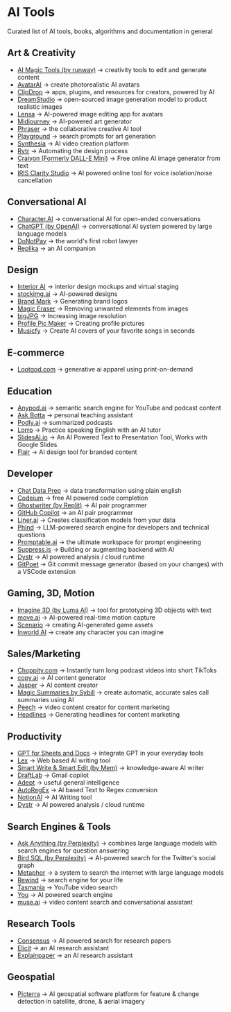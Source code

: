 # AI Tools

Curated list of AI tools, books, algorithms and documentation in general

## Art & Creativity

- [AI Magic Tools (by runway)](https://runwayml.com/ai-magic-tools/) -> creativity tools to edit and generate content
- [AvatarAI](https://avatarai.me/) -> create photorealistic AI avatars
- [ClipDrop](https://clipdrop.co/) -> apps, plugins, and resources for creators, powered by AI
- [DreamStudio](https://stability.ai/) -> open-sourced image generation model to product realistic images
- [Lensa](https://prisma-ai.com/lensa) -> AI-powered image editing app for avatars
- [Midjourney](https://www.midjourney.com/app/) -> AI-powered art generator
- [Phraser](https://phraser.tech) -> the collaborative creative AI tool
- [Playground](https://playgroundai.com/) -> search prompts for art generation
- [Synthesia](https://www.synthesia.io/) -> AI video creation platform
- [Rytr](https://rytr.me/) -> Automating the design process
- [Craiyon (Formerly DALL-E Mini)](https://www.craiyon.com/) -> Free online AI image generator from text
- [IRIS Clarity Studio](https://studio.iris.audio/) -> AI powered online tool for voice isolation/noise cancellation

## Conversational AI
- [Character.AI](https://beta.character.ai/) -> conversational AI for open-ended conversations
- [ChatGPT (by OpenAI)](https://chat.openai.com/) -> conversational AI system powered by large language models
- [DoNotPay](https://donotpay.com/) -> the world's first robot lawyer
- [Replika](https://replika.ai/) -> an AI companion


## Design
- [Interior AI](https://interiorai.com/) -> interior design mockups and virtual staging
- [stockimg.ai](https://stockimg.ai/) -> AI-powered designs
- [Brand Mark](https://brandmark.io/) -> Generating brand logos
- [Magic Eraser](https://www.magiceraser.io/) -> Removing unwanted elements from images
- [bigJPG](https://bigjpg.com/) -> Increasing image resolution
- [Profile Pic Maker](https://pfpmaker.com/) -> Creating profile pictures
- [Musicfy](https://www.musicfy.lol/) -> Create AI covers of your favorite songs in seconds

## E-commerce
- [Lootgod.com](https://www.lootgod.com/) -> generative ai apparel using print-on-demand

## Education
- [Anypod.ai](https://www.anypod.ai/) -> semantic search engine for YouTube and podcast content
- [Ask Botta](https://askbotta.com/) -> personal teaching assistant
- [Podly.ai](https://podly.ai/) -> summarized podcasts
- [Lorro](https://lorro.io/) -> Practice speaking English with an AI tutor
- [SlidesAI.io](https://slidesai.io) -> An AI Powered Text to Presentation Tool, Works with Google Slides
- [Flair](https://withflair.ai/) -> AI design tool for branded content

## Developer
- [Chat Data Prep](https://www.akkio.com/chat-data-prep) -> data transformation using plain english
- [Codeium](https://www.codeium.com/) -> free AI powered code completion
- [Ghostwriter (by Replit)](https://replit.com/site/ghostwriter) -> AI pair programmer
- [GitHub Copilot](https://github.com/features/copilot) -> an AI pair programmer
- [Liner.ai](https://liner.ai/) -> Creates classification models from your data
- [Phind](https://phind.com/) -> LLM-powered search engine for developers and technical questions
- [Promptable.ai](https://promptable.ai/) -> the ultimate workspace for prompt engineering
- [Suppress.js](https://github.com/velocitatem/suppress) -> Building or augmenting backend with AI
- [Dystr](https://dystr.com) -> AI powered analysis / cloud runtime
- [GitPoet](https://www.gitpoet.dev/) -> Git commit message generator (based on your changes) with a VSCode extension
 

## Gaming, 3D, Motion
- [Imagine 3D (by Luma AI)](https://captures.lumalabs.ai/imagine) -> tool for prototyping 3D objects with text
- [move.ai](https://www.move.ai/) -> AI-powered real-time motion capture
- [Scenario](https://www.scenario.gg/) -> creating AI-generated game assets
- [Inworld AI](https://inworld.ai/) -> create any character you can imagine


## Sales/Marketing
- [Choppity.com](https://www.choppity.com/) -> Instantly turn long podcast videos into short TikToks
- [copy.ai](https://www.copy.ai/) -> AI content generator
- [Jasper](https://www.jasper.ai/) -> AI content creator
- [Magic Summaries by Sybill](https://www.sybill.ai/magic-summary) -> create automatic, accurate sales call summaries using AI
- [Peech](https://www.peech-ai.com/) -> video content creator for content marketing
- [Headlines](https://headlines.sharethrough.com/) -> Generating headlines for content marketing


## Productivity
- [GPT for Sheets and Docs](https://workspace.google.com/marketplace/app/gpt_for_sheets_and_docs/677318054654) -> integrate GPT in your everyday tools
- [Lex](https://lex.page/) -> Web based AI writing tool
- [Smart Write & Smart Edit (by Mem)](https://get.mem.ai/) -> knowledge-aware AI writer
- [DraftLab](https://draftlab.ai/) -> Gmail copilot
- [Adept](https://www.adept.ai/) -> useful general intelligence
- [AutoRegEx](https://www.autoregex.xyz) -> AI based Text to Regex conversion
- [NotionAI](https://www.notion.so/product/ai) -> AI Writing tool
- [Dystr](https://dystr.com) -> AI powered analysis / cloud runtime


## Search Engines & Tools
- [Ask Anything (by Perplexity)](https://www.perplexity.ai/) -> combines large language models with search engines for question answering
- [Bird SQL (by Perplexity)](https://www.perplexity.ai/sql) -> AI-powered search for the Twitter's social graph
- [Metaphor](https://metaphor.systems/) -> a system to search the internet with large language models
- [Rewind](https://www.rewind.ai/) -> search engine for your life
- [Tasmania](https://tasmania.sievedata.com/) -> YouTube video search
- [You](https://you.com/apps/discover) -> AI powered search engine
- [muse.ai](https://muse.ai/) -> video content search and conversational assistant


## Research Tools
- [Consensus](https://consensus.app/) -> AI powered search for research papers
- [Elicit](https://elicit.org/) -> an AI research assistant
- [Explainpaper](https://www.explainpaper.com/) -> an AI research assistant


## Geospatial
- [Picterra](https://picterra.ch/) -> AI geospatial software platform for feature & change detection in satellite, drone, & aerial imagery

